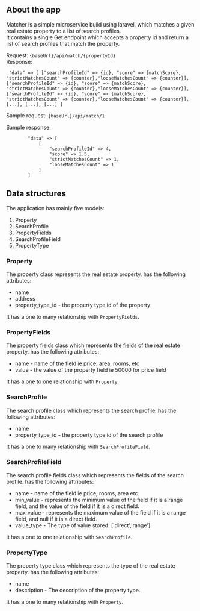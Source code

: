 

## About the app

Matcher is a simple microservice build using laravel, which matches a given real estate property to a list of search profiles.  
It contains a single Get endpoint which accepts a property id and return a list of search profiles that match the property.

Request: `{baseUrl}/api/match/{propertyId}`  
Response: 

 `` "data" => [
	["searchProfileId" => {id}, "score" => {matchScore}, "strictMatchesCount" => {counter},"looseMatchesCount" => {counter}],
	["searchProfileId" => {id}, "score" => {matchScore}, "strictMatchesCount" => {counter},"looseMatchesCount" => {counter}],
	["searchProfileId" => {id}, "score" => {matchScore}, "strictMatchesCount" => {counter},"looseMatchesCount" => {counter}],
	[...],
	[...],
	[...]
    ]``

Sample request: `{baseUrl}/api/match/1` 

Sample response: 

            "data" => [
                [
                    "searchProfileId" => 4,
                    "score" => 1.5,
                    "strictMatchesCount" => 1,
                    "looseMatchesCount" => 1
                ]
            ]

## Data structures
The application has mainly five models:
1. Property
2. SearchProfile
3. PropertyFields
4. SearchProfileField
5. PropertyType

### Property
The property class represents the real estate property. has the following attributes:
- name
- address
- property_type_id - the property type id of the property

It has a one to many relationship with `PropertyFields`.
### PropertyFields
The property fields class which represents the fields of the real estate property. has the following attributes:
- name - name of the field ie price, area, rooms, etc
- value - the value of the property field ie 50000 for price field

It has a one to one relationship with `Property`.
### SearchProfile
The search profile class which represents the search profile. has the following attributes:
- name
- property_type_id - the property type id of the search profile

It has a one to many relationship with `SearchProfileField`.
### SearchProfileField
The search profile fields class which represents the fields of the search profile. has the following attributes:
- name - name of the field ie price, rooms, area etc
- min_value - represents the minimum value of the field if it is a range field, and the value of the field if it is a direct field.
- max_value - represents the maximum value of the field if it is a range field, and null if it is a direct field.
- value_type - The type of value stored. ['direct','range']

It has a one to one relationship with `SearchProfile`.
### PropertyType
The property type class which represents the type of the real estate property. has the following attributes:
- name
- description - The description of the property type.

It has a one to many relationship with `Property`.


